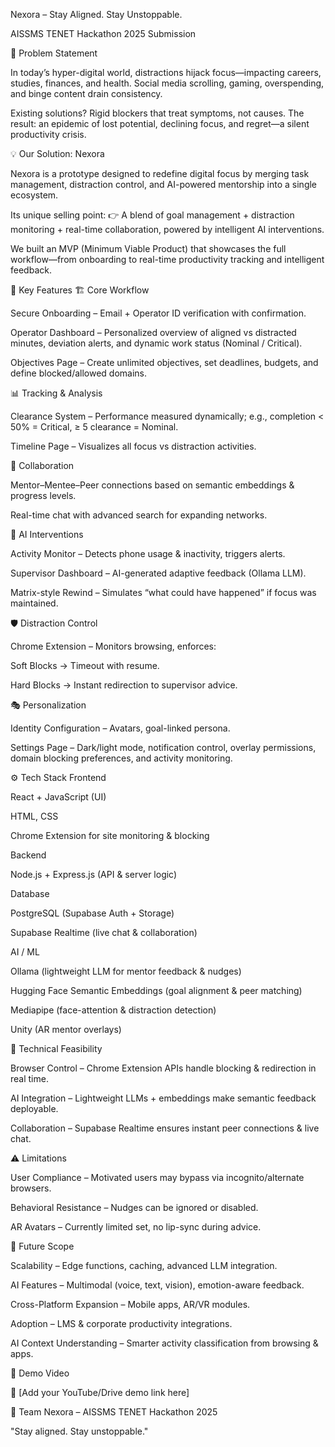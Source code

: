 Nexora – Stay Aligned. Stay Unstoppable.

AISSMS TENET Hackathon 2025 Submission

🚩 Problem Statement

In today’s hyper-digital world, distractions hijack focus—impacting careers, studies, finances, and health.
Social media scrolling, gaming, overspending, and binge content drain consistency.

Existing solutions? Rigid blockers that treat symptoms, not causes.
The result: an epidemic of lost potential, declining focus, and regret—a silent productivity crisis.

💡 Our Solution: Nexora

Nexora is a prototype designed to redefine digital focus by merging task management, distraction control, and AI-powered mentorship into a single ecosystem.

Its unique selling point:
👉 A blend of goal management + distraction monitoring + real-time collaboration, powered by intelligent AI interventions.

We built an MVP (Minimum Viable Product) that showcases the full workflow—from onboarding to real-time productivity tracking and intelligent feedback.

🎯 Key Features
🏗 Core Workflow

Secure Onboarding – Email + Operator ID verification with confirmation.

Operator Dashboard – Personalized overview of aligned vs distracted minutes, deviation alerts, and dynamic work status (Nominal / Critical).

Objectives Page – Create unlimited objectives, set deadlines, budgets, and define blocked/allowed domains.

📊 Tracking & Analysis

Clearance System – Performance measured dynamically; e.g., completion < 50% = Critical, ≥ 5 clearance = Nominal.

Timeline Page – Visualizes all focus vs distraction activities.

👥 Collaboration

Mentor–Mentee–Peer connections based on semantic embeddings & progress levels.

Real-time chat with advanced search for expanding networks.

🔎 AI Interventions

Activity Monitor – Detects phone usage & inactivity, triggers alerts.

Supervisor Dashboard – AI-generated adaptive feedback (Ollama LLM).

Matrix-style Rewind – Simulates “what could have happened” if focus was maintained.

🛡 Distraction Control

Chrome Extension – Monitors browsing, enforces:

Soft Blocks → Timeout with resume.

Hard Blocks → Instant redirection to supervisor advice.

🎭 Personalization

Identity Configuration – Avatars, goal-linked persona.

Settings Page – Dark/light mode, notification control, overlay permissions, domain blocking preferences, and activity monitoring.

⚙️ Tech Stack
Frontend

React + JavaScript (UI)

HTML, CSS

Chrome Extension for site monitoring & blocking

Backend

Node.js + Express.js (API & server logic)

Database

PostgreSQL (Supabase Auth + Storage)

Supabase Realtime (live chat & collaboration)

AI / ML

Ollama (lightweight LLM for mentor feedback & nudges)

Hugging Face Semantic Embeddings (goal alignment & peer matching)

Mediapipe (face-attention & distraction detection)

Unity (AR mentor overlays)

🔬 Technical Feasibility

Browser Control – Chrome Extension APIs handle blocking & redirection in real time.

AI Integration – Lightweight LLMs + embeddings make semantic feedback deployable.

Collaboration – Supabase Realtime ensures instant peer connections & live chat.

⚠️ Limitations

User Compliance – Motivated users may bypass via incognito/alternate browsers.

Behavioral Resistance – Nudges can be ignored or disabled.

AR Avatars – Currently limited set, no lip-sync during advice.

🚀 Future Scope

Scalability – Edge functions, caching, advanced LLM integration.

AI Features – Multimodal (voice, text, vision), emotion-aware feedback.

Cross-Platform Expansion – Mobile apps, AR/VR modules.

Adoption – LMS & corporate productivity integrations.

AI Context Understanding – Smarter activity classification from browsing & apps.

🎥 Demo Video

🔗 [Add your YouTube/Drive demo link here]

🙌 Team Nexora – AISSMS TENET Hackathon 2025

"Stay aligned. Stay unstoppable."
